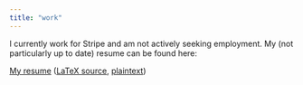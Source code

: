 ```yaml
---
title: "work"
---
```


I currently work for Stripe and am not actively seeking employment. My (not
particularly up to date) resume can be found here:

[My resume](/resume.pdf) ([LaTeX source](/resume.tex), [plaintext](/resume.txt))
